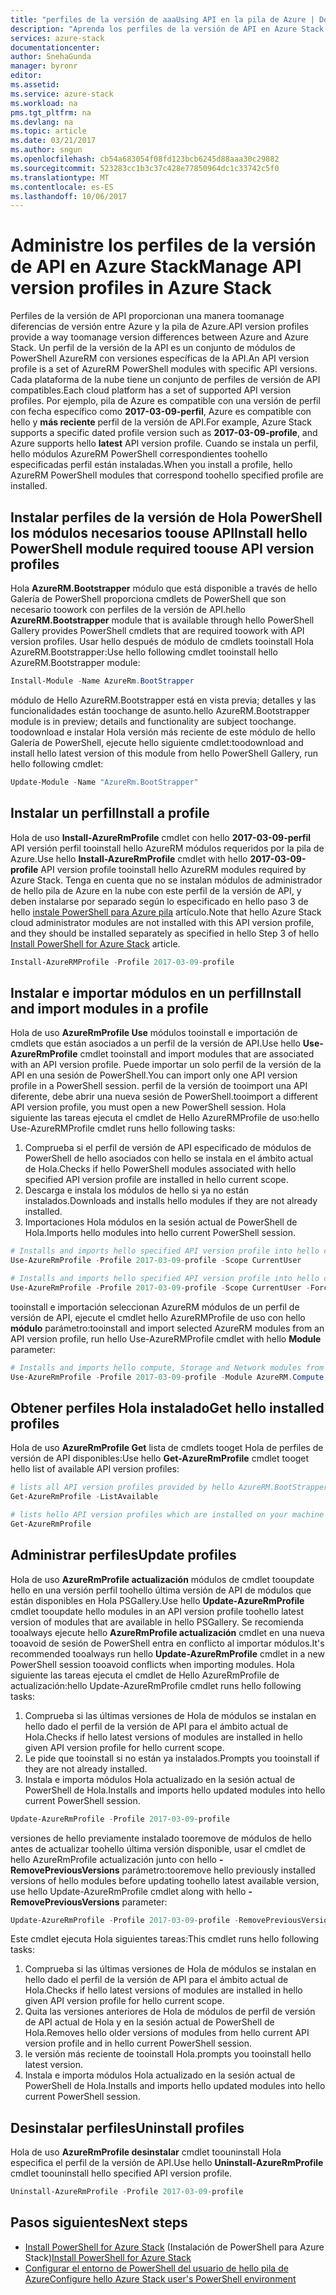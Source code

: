 ```yaml
---
title: "perfiles de la versión de aaaUsing API en la pila de Azure | Documentos de Microsoft"
description: "Aprenda los perfiles de la versión de API en Azure Stack."
services: azure-stack
documentationcenter: 
author: SnehaGunda
manager: byronr
editor: 
ms.assetid: 
ms.service: azure-stack
ms.workload: na
pms.tgt_pltfrm: na
ms.devlang: na
ms.topic: article
ms.date: 03/21/2017
ms.author: sngun
ms.openlocfilehash: cb54a683054f08fd123bcb6245d88aaa30c29882
ms.sourcegitcommit: 523283cc1b3c37c428e77850964dc1c33742c5f0
ms.translationtype: MT
ms.contentlocale: es-ES
ms.lasthandoff: 10/06/2017
---
```

# <a name="manage-api-version-profiles-in-azure-stack"></a><span data-ttu-id="fd4ec-103">Administre los perfiles de la versión de API en Azure Stack</span><span class="sxs-lookup"><span data-stu-id="fd4ec-103">Manage API version profiles in Azure Stack</span></span>

<span data-ttu-id="fd4ec-104">Perfiles de la versión de API proporcionan una manera toomanage diferencias de versión entre Azure y la pila de Azure.</span><span class="sxs-lookup"><span data-stu-id="fd4ec-104">API version profiles provide a way toomanage version differences between Azure and Azure Stack.</span></span> <span data-ttu-id="fd4ec-105">Un perfil de la versión de la API es un conjunto de módulos de PowerShell AzureRM con versiones específicas de la API.</span><span class="sxs-lookup"><span data-stu-id="fd4ec-105">An API version profile is a set of AzureRM PowerShell modules with specific API versions.</span></span> <span data-ttu-id="fd4ec-106">Cada plataforma de la nube tiene un conjunto de perfiles de versión de API compatibles.</span><span class="sxs-lookup"><span data-stu-id="fd4ec-106">Each cloud platform has a set of supported API version profiles.</span></span> <span data-ttu-id="fd4ec-107">Por ejemplo, pila de Azure es compatible con una versión de perfil con fecha específico como **2017-03-09-perfil**, Azure es compatible con hello y **más reciente** perfil de la versión de API.</span><span class="sxs-lookup"><span data-stu-id="fd4ec-107">For example, Azure Stack supports a specific dated profile version such as  **2017-03-09-profile**, and Azure supports hello **latest** API version profile.</span></span> <span data-ttu-id="fd4ec-108">Cuando se instala un perfil, hello módulos AzureRM PowerShell correspondientes toohello especificadas perfil están instaladas.</span><span class="sxs-lookup"><span data-stu-id="fd4ec-108">When you install a profile, hello AzureRM PowerShell modules that correspond toohello specified profile are installed.</span></span>

## <a name="install-hello-powershell-module-required-toouse-api-version-profiles"></a><span data-ttu-id="fd4ec-109">Instalar perfiles de la versión de Hola PowerShell los módulos necesarios toouse API</span><span class="sxs-lookup"><span data-stu-id="fd4ec-109">Install hello PowerShell module required toouse API version profiles</span></span>

<span data-ttu-id="fd4ec-110">Hola **AzureRM.Bootstrapper** módulo que está disponible a través de hello Galería de PowerShell proporciona cmdlets de PowerShell que son necesario toowork con perfiles de la versión de API.</span><span class="sxs-lookup"><span data-stu-id="fd4ec-110">hello **AzureRM.Bootstrapper** module that is available through hello PowerShell Gallery provides PowerShell cmdlets that are required toowork with API version profiles.</span></span> <span data-ttu-id="fd4ec-111">Usar hello después de módulo de cmdlets tooinstall Hola AzureRM.Bootstrapper:</span><span class="sxs-lookup"><span data-stu-id="fd4ec-111">Use hello following cmdlet tooinstall hello AzureRM.Bootstrapper module:</span></span>

```PowerShell
Install-Module -Name AzureRm.BootStrapper
```
<span data-ttu-id="fd4ec-112">módulo de Hello AzureRM.Bootstrapper está en vista previa; detalles y las funcionalidades están toochange de asunto.</span><span class="sxs-lookup"><span data-stu-id="fd4ec-112">hello AzureRM.Bootstrapper module is in preview; details and functionality are subject toochange.</span></span> <span data-ttu-id="fd4ec-113">toodownload e instalar Hola versión más reciente de este módulo de hello Galería de PowerShell, ejecute hello siguiente cmdlet:</span><span class="sxs-lookup"><span data-stu-id="fd4ec-113">toodownload and install hello latest version of this module from hello PowerShell Gallery, run hello following cmdlet:</span></span>

```PowerShell
Update-Module -Name "AzureRm.BootStrapper"
```

## <a name="install-a-profile"></a><span data-ttu-id="fd4ec-114">Instalar un perfil</span><span class="sxs-lookup"><span data-stu-id="fd4ec-114">Install a profile</span></span>

<span data-ttu-id="fd4ec-115">Hola de uso **Install-AzureRmProfile** cmdlet con hello **2017-03-09-perfil** API versión perfil tooinstall hello AzureRM módulos requeridos por la pila de Azure.</span><span class="sxs-lookup"><span data-stu-id="fd4ec-115">Use hello **Install-AzureRmProfile** cmdlet with hello **2017-03-09-profile** API version profile tooinstall hello AzureRM modules required by Azure Stack.</span></span> <span data-ttu-id="fd4ec-116">Tenga en cuenta que no se instalan módulos de administrador de hello pila de Azure en la nube con este perfil de la versión de API, y deben instalarse por separado según lo especificado en hello paso 3 de hello [instale PowerShell para Azure pila](azure-stack-powershell-install.md) artículo.</span><span class="sxs-lookup"><span data-stu-id="fd4ec-116">Note that hello Azure Stack cloud administrator modules are not installed with this API version profile, and they should be installed separately as specified in hello Step 3 of hello [Install PowerShell for Azure Stack](azure-stack-powershell-install.md) article.</span></span>

```PowerShell 
Install-AzureRMProfile -Profile 2017-03-09-profile
```
## <a name="install-and-import-modules-in-a-profile"></a><span data-ttu-id="fd4ec-117">Instalar e importar módulos en un perfil</span><span class="sxs-lookup"><span data-stu-id="fd4ec-117">Install and import modules in a profile</span></span>

<span data-ttu-id="fd4ec-118">Hola de uso **AzureRmProfile Use** módulos tooinstall e importación de cmdlets que están asociados a un perfil de la versión de API.</span><span class="sxs-lookup"><span data-stu-id="fd4ec-118">Use hello **Use-AzureRmProfile** cmdlet tooinstall and import modules that are associated with an API version profile.</span></span> <span data-ttu-id="fd4ec-119">Puede importar un solo perfil de la versión de la API en una sesión de PowerShell.</span><span class="sxs-lookup"><span data-stu-id="fd4ec-119">You can import only one API version profile in a PowerShell session.</span></span> <span data-ttu-id="fd4ec-120">perfil de la versión de tooimport una API diferente, debe abrir una nueva sesión de PowerShell.</span><span class="sxs-lookup"><span data-stu-id="fd4ec-120">tooimport a different API version profile, you must open a new PowerShell session.</span></span> <span data-ttu-id="fd4ec-121">Hola siguiente las tareas ejecuta el cmdlet de Hello AzureRMProfile de uso:</span><span class="sxs-lookup"><span data-stu-id="fd4ec-121">hello Use-AzureRMProfile cmdlet runs hello following tasks:</span></span>  
1. <span data-ttu-id="fd4ec-122">Comprueba si el perfil de versión de API especificado de módulos de PowerShell de hello asociados con hello se instala en el ámbito actual de Hola.</span><span class="sxs-lookup"><span data-stu-id="fd4ec-122">Checks if hello PowerShell modules associated with hello specified API version profile are installed in hello current scope.</span></span>  
2. <span data-ttu-id="fd4ec-123">Descarga e instala los módulos de hello si ya no están instalados.</span><span class="sxs-lookup"><span data-stu-id="fd4ec-123">Downloads and installs hello modules if they are not already installed.</span></span>   
3. <span data-ttu-id="fd4ec-124">Importaciones Hola módulos en la sesión actual de PowerShell de Hola.</span><span class="sxs-lookup"><span data-stu-id="fd4ec-124">Imports hello modules into hello current PowerShell session.</span></span> 

```PowerShell
# Installs and imports hello specified API version profile into hello current PowerShell session.
Use-AzureRmProfile -Profile 2017-03-09-profile -Scope CurrentUser

# Installs and imports hello specified API version profile into hello current PowerShell session without any prompts
Use-AzureRmProfile -Profile 2017-03-09-profile -Scope CurrentUser -Force
```

<span data-ttu-id="fd4ec-125">tooinstall e importación seleccionan AzureRM módulos de un perfil de versión de API, ejecute el cmdlet hello AzureRMProfile de uso con hello **módulo** parámetro:</span><span class="sxs-lookup"><span data-stu-id="fd4ec-125">tooinstall and import selected AzureRM modules from an API version profile, run hello Use-AzureRMProfile cmdlet with hello **Module** parameter:</span></span>

```PowerShell
# Installs and imports hello compute, Storage and Network modules from hello specified API version profile into your current PowerShell session.
Use-AzureRmProfile -Profile 2017-03-09-profile -Module AzureRM.Compute, AzureRM.Storage, AzureRM.Network
```

## <a name="get-hello-installed-profiles"></a><span data-ttu-id="fd4ec-126">Obtener perfiles Hola instalado</span><span class="sxs-lookup"><span data-stu-id="fd4ec-126">Get hello installed profiles</span></span>

<span data-ttu-id="fd4ec-127">Hola de uso **AzureRmProfile Get** lista de cmdlets tooget Hola de perfiles de versión de API disponibles:</span><span class="sxs-lookup"><span data-stu-id="fd4ec-127">Use hello **Get-AzureRmProfile** cmdlet tooget hello list of available API version profiles:</span></span> 

```PowerShell
# lists all API version profiles provided by hello AzureRM.BootStrapper module.
Get-AzureRmProfile -ListAvailable 

# lists hello API version profiles which are installed on your machine
Get-AzureRmProfile
```
## <a name="update-profiles"></a><span data-ttu-id="fd4ec-128">Administrar perfiles</span><span class="sxs-lookup"><span data-stu-id="fd4ec-128">Update profiles</span></span>

<span data-ttu-id="fd4ec-129">Hola de uso **AzureRmProfile actualización** módulos de cmdlet tooupdate hello en una versión perfil toohello última versión de API de módulos que están disponibles en Hola PSGallery.</span><span class="sxs-lookup"><span data-stu-id="fd4ec-129">Use hello **Update-AzureRmProfile** cmdlet tooupdate hello modules in an API version profile toohello latest version of modules that are available in hello PSGallery.</span></span> <span data-ttu-id="fd4ec-130">Se recomienda tooalways ejecute hello **AzureRmProfile actualización** cmdlet en una nueva tooavoid de sesión de PowerShell entra en conflicto al importar módulos.</span><span class="sxs-lookup"><span data-stu-id="fd4ec-130">It's recommended tooalways run hello **Update-AzureRmProfile** cmdlet in a new PowerShell session tooavoid conflicts when importing modules.</span></span> <span data-ttu-id="fd4ec-131">Hola siguiente las tareas ejecuta el cmdlet de Hello AzureRmProfile de actualización:</span><span class="sxs-lookup"><span data-stu-id="fd4ec-131">hello Update-AzureRmProfile cmdlet runs hello following tasks:</span></span>

1. <span data-ttu-id="fd4ec-132">Comprueba si las últimas versiones de Hola de módulos se instalan en hello dado el perfil de la versión de API para el ámbito actual de Hola.</span><span class="sxs-lookup"><span data-stu-id="fd4ec-132">Checks if hello latest versions of modules are installed in hello given API version profile for hello current scope.</span></span>  
2. <span data-ttu-id="fd4ec-133">Le pide que tooinstall si no están ya instalados.</span><span class="sxs-lookup"><span data-stu-id="fd4ec-133">Prompts you tooinstall if they are not already installed.</span></span>  
3. <span data-ttu-id="fd4ec-134">Instala e importa módulos Hola actualizado en la sesión actual de PowerShell de Hola.</span><span class="sxs-lookup"><span data-stu-id="fd4ec-134">Installs and imports hello updated modules into hello current PowerShell session.</span></span>  

```PowerShell
Update-AzureRmProfile -Profile 2017-03-09-profile
```

<span data-ttu-id="fd4ec-135">versiones de hello previamente instalado tooremove de módulos de hello antes de actualizar toohello última versión disponible, usar el cmdlet de hello AzureRmProfile actualización junto con hello **- RemovePreviousVersions** parámetro:</span><span class="sxs-lookup"><span data-stu-id="fd4ec-135">tooremove hello previously installed versions of hello modules before updating toohello latest available version, use hello Update-AzureRmProfile cmdlet along with hello **-RemovePreviousVersions** parameter:</span></span>

```PowerShell 
Update-AzureRmProfile -Profile 2017-03-09-profile -RemovePreviousVersions
```

<span data-ttu-id="fd4ec-136">Este cmdlet ejecuta Hola siguientes tareas:</span><span class="sxs-lookup"><span data-stu-id="fd4ec-136">This cmdlet runs hello following tasks:</span></span>  

1. <span data-ttu-id="fd4ec-137">Comprueba si las últimas versiones de Hola de módulos se instalan en hello dado el perfil de la versión de API para el ámbito actual de Hola.</span><span class="sxs-lookup"><span data-stu-id="fd4ec-137">Checks if hello latest versions of modules are installed in hello given API version profile for hello current scope.</span></span>  
2. <span data-ttu-id="fd4ec-138">Quita las versiones anteriores de Hola de módulos de perfil de versión de API actual de Hola y en la sesión actual de PowerShell de Hola.</span><span class="sxs-lookup"><span data-stu-id="fd4ec-138">Removes hello older versions of modules from hello current API version profile and in hello current PowerShell session.</span></span>  
4. <span data-ttu-id="fd4ec-139">le versión más reciente de tooinstall Hola.</span><span class="sxs-lookup"><span data-stu-id="fd4ec-139">prompts you tooinstall hello latest version.</span></span>  
5. <span data-ttu-id="fd4ec-140">Instala e importa módulos Hola actualizado en la sesión actual de PowerShell de Hola.</span><span class="sxs-lookup"><span data-stu-id="fd4ec-140">Installs and imports hello updated modules into hello current PowerShell session.</span></span>  
 
## <a name="uninstall-profiles"></a><span data-ttu-id="fd4ec-141">Desinstalar perfiles</span><span class="sxs-lookup"><span data-stu-id="fd4ec-141">Uninstall profiles</span></span>

<span data-ttu-id="fd4ec-142">Hola de uso **AzureRmProfile desinstalar** cmdlet toouninstall Hola especifica el perfil de la versión de API.</span><span class="sxs-lookup"><span data-stu-id="fd4ec-142">Use hello **Uninstall-AzureRmProfile** cmdlet toouninstall hello specified API version profile.</span></span>

```PowerShell 
Uninstall-AzureRmProfile -Profile 2017-03-09-profile
```

## <a name="next-steps"></a><span data-ttu-id="fd4ec-143">Pasos siguientes</span><span class="sxs-lookup"><span data-stu-id="fd4ec-143">Next steps</span></span>
* <span data-ttu-id="fd4ec-144">[Install PowerShell for Azure Stack](azure-stack-powershell-install.md) (Instalación de PowerShell para Azure Stack)</span><span class="sxs-lookup"><span data-stu-id="fd4ec-144">[Install PowerShell for Azure Stack](azure-stack-powershell-install.md)</span></span>
* [<span data-ttu-id="fd4ec-145">Configurar el entorno de PowerShell del usuario de hello pila de Azure</span><span class="sxs-lookup"><span data-stu-id="fd4ec-145">Configure hello Azure Stack user's PowerShell environment</span></span>](azure-stack-powershell-configure-user.md)  
